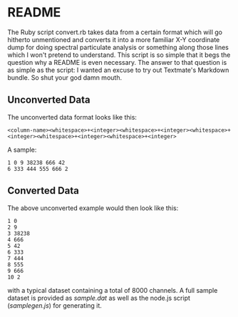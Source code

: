 README
======

The Ruby script convert.rb takes data from a certain format which will go hitherto unmentioned and converts it into a more familiar X-Y coordinate dump for doing spectral particulate analysis or something along those lines which I won't pretend to understand. This script is so simple that it begs the question why a README is even necessary. The answer to that question is as simple as the script: I wanted an excuse to try out Textmate's Markdown bundle. So shut your god damn mouth.

Unconverted Data
----------------

The unconverted data format looks like this:

	<column-name><whitespace>+<integer><whitespace>+<integer><whitespace>+<integer><whitespace>+<integer><whitespace>+<integer>
	
A sample:

	1 0 9 38238 666 42
	6 333 444 555 666 2

Converted Data
--------------

The above unconverted example would then look like this:

	1 0
	2 9
	3 38238
	4 666
	5 42
	6 333
	7 444
	8 555
	9 666
	10 2

with a typical dataset containing a total of 8000 channels. A full sample dataset is provided as *sample.dat* as well as the node.js script (*samplegen.js*) for generating it.